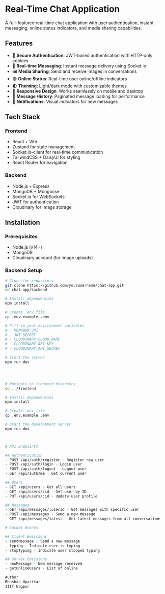 # Real-Time Chat Application

A full-featured real-time chat application with user authentication, instant messaging, online status indicators, and media sharing capabilities.

## Features

- 🔐 **Secure Authentication**: JWT-based authentication with HTTP-only cookies
- 💬 **Real-time Messaging**: Instant message delivery using Socket.io
- 🖼️ **Media Sharing**: Send and receive images in conversations
- 🟢 **Online Status**: Real-time user online/offline indicators
- 🌓 **Theming**: Light/dark mode with customizable themes
- 📱 **Responsive Design**: Works seamlessly on mobile and desktop
- 📜 **Message History**: Paginated message loading for performance
- 🔔 **Notifications**: Visual indicators for new messages

## Tech Stack

### Frontend
- React + Vite
- Zustand for state management
- Socket.io-client for real-time communication
- TailwindCSS + DaisyUI for styling
- React Router for navigation

### Backend
- Node.js + Express
- MongoDB + Mongoose
- Socket.io for WebSockets
- JWT for authentication
- Cloudinary for image storage

## Installation

### Prerequisites
- Node.js (v14+)
- MongoDB
- Cloudinary account (for image uploads)

### Backend Setup
```bash
# Clone the repository
git clone https://github.com/yourusername/chat-app.git
cd chat-app/backend

# Install dependencies
npm install

# Create .env file
cp .env.example .env

# Fill in your environment variables
# - MONGODB_URI
# - JWT_SECRET
# - CLOUDINARY_CLOUD_NAME
# - CLOUDINARY_API_KEY
# - CLOUDINARY_API_SECRET

# Start the server
npm run dev




# Navigate to frontend directory
cd ../frontend

# Install dependencies
npm install

# Create .env file
cp .env.example .env

# Start the development server
npm run dev



# API Endpoints

## Authentication
- POST /api/auth/register - Register new user
- POST /api/auth/login - Login user
- POST /api/auth/logout - Logout user
- GET /api/auth/me - Get current user

## Users
- GET /api/users - Get all users
- GET /api/users/:id - Get user by ID
- PUT /api/users/:id - Update user profile

## Messages
- GET /api/messages/:userId - Get messages with specific user
- POST /api/messages - Send a new message
- GET /api/messages/latest - Get latest messages from all conversations

# Socket Events

## Client Emissions
- sendMessage - Send a new message
- typing - Indicate user is typing
- stopTyping - Indicate user stopped typing

## Server Emissions
- newMessage - New message received
- getOnlineUsers - List of online

Author
Bhushan Uparikar
IIIT Nagpur
